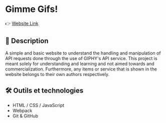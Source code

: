 # Gimme Gifs!

👉 [Website Link](https://poufles.github.io/adz-lp-api-giphy/)

## 📌 Description

A simple and basic website to understand the handling and manipulation of API requests done through the use of GIPHY's API service.
This project is meant solely for understanding and learning and not aimed towards and commercialization. Furthermore, any items or
service that is shown in the website belongs to their own authors respectively.

## 🛠️ Outils et technologies

- HTML / CSS / JavaScript
- Webpack
- Git & GitHub
